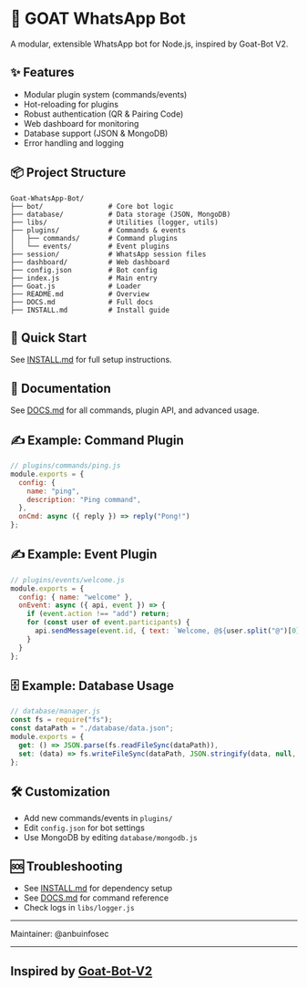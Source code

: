 # 🐐 GOAT WhatsApp Bot

A modular, extensible WhatsApp bot for Node.js, inspired by Goat-Bot V2.

## ✨ Features
- Modular plugin system (commands/events)
- Hot-reloading for plugins
- Robust authentication (QR & Pairing Code)
- Web dashboard for monitoring
- Database support (JSON & MongoDB)
- Error handling and logging

## 📦 Project Structure
```
Goat-WhatsApp-Bot/
├── bot/                # Core bot logic
├── database/           # Data storage (JSON, MongoDB)
├── libs/               # Utilities (logger, utils)
├── plugins/            # Commands & events
│   ├── commands/       # Command plugins
│   └── events/         # Event plugins
├── session/            # WhatsApp session files
├── dashboard/          # Web dashboard
├── config.json         # Bot config
├── index.js            # Main entry
├── Goat.js             # Loader
├── README.md           # Overview
├── DOCS.md             # Full docs
├── INSTALL.md          # Install guide
```

## 🚀 Quick Start
See [INSTALL.md](INSTALL.md) for full setup instructions.

## 📖 Documentation
See [DOCS.md](DOCS.md) for all commands, plugin API, and advanced usage.

## ✍️ Example: Command Plugin
```js
// plugins/commands/ping.js
module.exports = {
  config: {
    name: "ping",
    description: "Ping command",
  },
  onCmd: async ({ reply }) => reply("Pong!")
};
```

## ✍️ Example: Event Plugin
```js
// plugins/events/welcome.js
module.exports = {
  config: { name: "welcome" },
  onEvent: async ({ api, event }) => {
    if (event.action !== "add") return;
    for (const user of event.participants) {
      api.sendMessage(event.id, { text: `Welcome, @${user.split("@")[0]}!`, mentions: [user] });
    }
  }
};
```

## 🗄️ Example: Database Usage
```js
// database/manager.js
const fs = require("fs");
const dataPath = "./database/data.json";
module.exports = {
  get: () => JSON.parse(fs.readFileSync(dataPath)),
  set: (data) => fs.writeFileSync(dataPath, JSON.stringify(data, null, 2)),
};
```

## 🛠️ Customization
- Add new commands/events in `plugins/`
- Edit `config.json` for bot settings
- Use MongoDB by editing `database/mongodb.js`

## 🆘 Troubleshooting
- See [INSTALL.md](INSTALL.md) for dependency setup
- See [DOCS.md](DOCS.md) for command reference
- Check logs in `libs/logger.js`

---
Maintainer: @anbuinfosec

---

## Inspired by [Goat-Bot-V2](https://github.com/ntkhang03/Goat-Bot-V2)